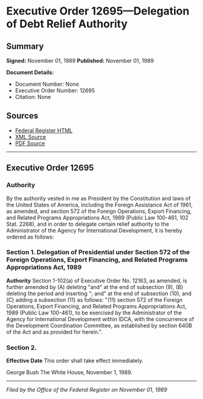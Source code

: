 # Executive Order 12695—Delegation of Debt Relief Authority

## Summary

**Signed:** November 01, 1989
**Published:** November 01, 1989

**Document Details:**
- Document Number: None
- Executive Order Number: 12695
- Citation: None

## Sources
- [Federal Register HTML](https://www.presidency.ucsb.edu/documents/executive-order-12695-delegation-debt-relief-authority)
- [XML Source](None)
- [PDF Source](None)

---

## Executive Order 12695

### Authority

By the authority vested in me as President by the Constitution and laws of the United States of America, including the Foreign Assistance Act of 1961, as amended, and section 572 of the Foreign Operations, Export Financing, and Related Programs Appropriations Act, 1989 (Public Law 100-461, 102 Stat. 2268), and in order to delegate certain relief authority to the Administrator of the Agency for International Development, it is hereby ordered as follows:
### Section 1. Delegation of Presidential  under Section 572 of the Foreign Operations, Export Financing, and Related Programs Appropriations Act, 1989

**Authority**
 Section 1-102(a) of Executive Order No. 12163, as amended, is further amended by (A) deleting "and" at the end of subsection (9), (B) deleting the period and inserting "; and" at the end of subsection (10), and (C) adding a subsection (11) as follows:
"(11) section 572 of the Foreign Operations, Export Financing, and Related Programs Appropriations Act, 1989 (Public Law 100-461), to be exercised by the Administrator of the Agency for International Development within IDCA, with the concurrence of the Development Coordination Committee, as established by section 640B of the Act and as provided for herein.".

### Section 2.

**Effective Date**
 This order shall take effect immediately.

George Bush
The White House,
November 1, 1989.

---

*Filed by the Office of the Federal Register on November 01, 1989*
